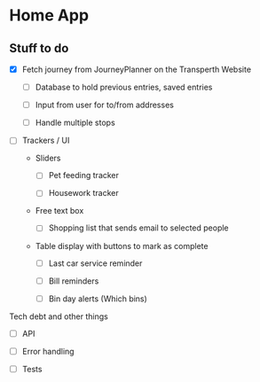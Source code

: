 # Home App

## Stuff to do
- [x] Fetch journey from JourneyPlanner on the Transperth Website

    - [ ] Database to hold previous entries, saved entries

    - [ ] Input from user for to/from addresses

    - [ ] Handle multiple stops


- [ ] Trackers / UI

    - Sliders

        - [ ] Pet feeding tracker

        - [ ] Housework tracker

    - Free text box

        - [ ] Shopping list that sends email to selected people

    - Table display with buttons to mark as complete

        - [ ] Last car service reminder

        - [ ] Bill reminders

        - [ ] Bin day alerts (Which bins)

Tech debt and other things

- [ ] API

- [ ] Error handling

- [ ] Tests

